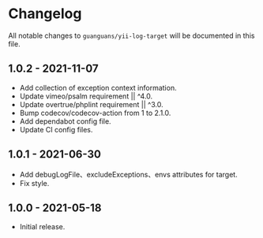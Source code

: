 # Changelog

All notable changes to `guanguans/yii-log-target` will be documented in this file.

## 1.0.2 - 2021-11-07

* Add collection of exception context information.
* Update vimeo/psalm requirement || ^4.0.
* Update overtrue/phplint requirement || ^3.0.
* Bump codecov/codecov-action from 1 to 2.1.0.
* Add dependabot config file.
* Update CI config files.

## 1.0.1 - 2021-06-30

* Add debugLogFile、excludeExceptions、envs attributes for target.
* Fix style.

## 1.0.0 - 2021-05-18

* Initial release.
